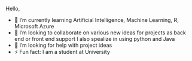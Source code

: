  Hello,
 
- 🌱 I’m currently learning Artificial Intelligence, Machine Learning, R, Microsoft Azure 
- 👯 I’m looking to collaborate on various new ideas for projects as back end or front end support I also spealize in using python and Java 
- 🤔 I’m looking for help with project ideas 
- ⚡ Fun fact: I am a student at University 
